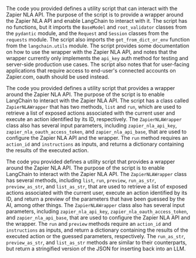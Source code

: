 The code you provided defines a utility script that can interact with the Zapier NLA API. The purpose of the script is to provide a wrapper around the Zapier NLA API and enable LangChain to interact with it. The script has no functions, but it imports the `BaseModel` and `root_validator` classes from the `pydantic` module, and the `Request` and `Session` classes from the `requests` module. The script also imports the `get_from_dict_or_env` function from the `langchain.utils` module. The script provides some documentation on how to use the wrapper with the Zapier NLA API, and notes that the wrapper currently only implements the `api_key` auth method for testing and server-side production use cases. The script also notes that for user-facing applications that require access to end-user's connected accounts on Zapier.com, oauth should be used instead.

The code you provided defines a utility script that provides a wrapper around the Zapier NLA API. The purpose of the script is to enable LangChain to interact with the Zapier NLA API. The script has a class called `ZapierNLAWrapper` that has two methods, `list` and `run`, which are used to retrieve a list of exposed actions associated with the current user and execute an action identified by its ID, respectively. The `ZapierNLAWrapper` class also has several input parameters, including `zapier_nla_api_key`, `zapier_nla_oauth_access_token`, and `zapier_nla_api_base`, that are used to configure the Zapier NLA API and the wrapper. The `run` method requires an `action_id` and `instructions` as inputs, and returns a dictionary containing the results of the executed action.

The code you provided defines a utility script that provides a wrapper around the Zapier NLA API. The purpose of the script is to enable LangChain to interact with the Zapier NLA API. The `ZapierNLAWrapper` class has several methods, including `list`, `run`, `preview`, `run_as_str`, `preview_as_str`, and `list_as_str`, that are used to retrieve a list of exposed actions associated with the current user, execute an action identified by its ID, and return a preview of the parameters that have been guessed by the AI, among other things. The `ZapierNLAWrapper` class also has several input parameters, including `zapier_nla_api_key`, `zapier_nla_oauth_access_token`, and `zapier_nla_api_base`, that are used to configure the Zapier NLA API and the wrapper. The `run` and `preview` methods require an `action_id` and `instructions` as inputs, and return a dictionary containing the results of the executed action or the guessed parameters, respectively. The `run_as_str`, `preview_as_str`, and `list_as_str` methods are similar to their counterparts, but return a stringified version of the JSON for inserting back into an LLM.

